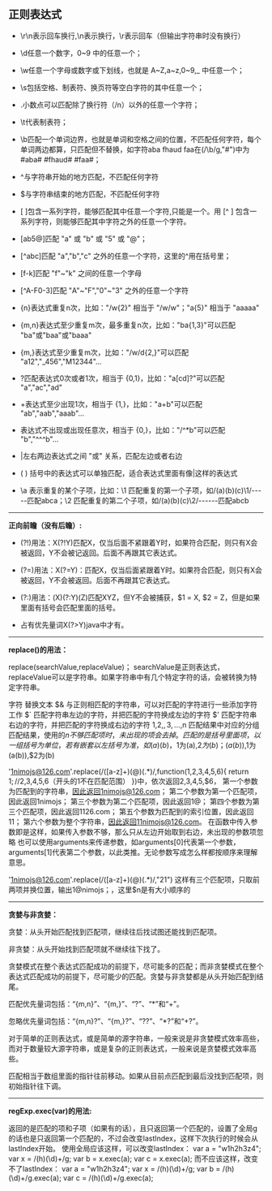 ##	正则表达式

*	\r\n表示回车换行,\n表示换行，\r表示回车（但输出字符串时没有换行）

*	\d任意一个数字，0~9 中的任意一个；

*	\w任意一个字母或数字或下划线，也就是 A~Z,a~z,0~9,_ 中任意一个；

*	\s包括空格、制表符、换页符等空白字符的其中任意一个；

*	.小数点可以匹配除了换行符（/n）以外的任意一个字符；

*	\t代表制表符；

*	\b匹配一个单词边界，也就是单词和空格之间的位置，不匹配任何字符，每个单词两边都算，只匹配但不替换，如字符aba fhaud faa在(/\b/g,"#")中为#aba# #fhaud# #faa#；

*	^与字符串开始的地方匹配，不匹配任何字符

*	$与字符串结束的地方匹配，不匹配任何字符

*	[ ]包含一系列字符，能够匹配其中任意一个字符,只能是一个。用 [^ ] 包含一系列字符，则能够匹配其中字符之外的任意一个字符。

*	[ab5@]匹配 "a" 或 "b" 或 "5" 或 "@"；

*	[^abc]匹配 "a","b","c" 之外的任意一个字符，这里的^用在括号里；

*	[f-k]匹配 "f"~"k" 之间的任意一个字母

*	[^A-F0-3]匹配 "A"~"F","0"~"3" 之外的任意一个字符　　

*	{n}表达式重复n次，比如："/w{2}" 相当于 "/w/w"；"a{5}" 相当于 "aaaaa"

*	{m,n}表达式至少重复m次，最多重复n次，比如："ba{1,3}"可以匹配 "ba"或"baa"或"baaa"

*	{m,}表达式至少重复m次，比如："/w/d{2,}"可以匹配 "a12","_456","M12344"...

*	?匹配表达式0次或者1次，相当于 {0,1}，比如："a[cd]?"可以匹配 "a","ac","ad"

*	+表达式至少出现1次，相当于 {1,}，比如："a+b"可以匹配 "ab","aab","aaab"...

*	表达式不出现或出现任意次，相当于 {0,}，比如："/^*b"可以匹配 "b","^^^b"...

*	|左右两边表达式之间 "或" 关系，匹配左边或者右边

*	( ) 括号中的表达式可以单独匹配，适合表达式里面有像|这样的表达式

*	\a 表示重复的某个子项，比如：\1 匹配重复的第一个子项，如/(a)(b)(c)\1/-----匹配abca；\2 匹配重复的第二个子项，如/(a)(b)(c)\2/------匹配abcb

---

**正向前瞻（没有后瞻）:**

*	(?!)用法：X(?!Y)匹配X，仅当后面不紧跟着Y时，如果符合匹配，则只有X会被返回，Y不会被记返回。后面不再跟其它表达式。

*	(?=)用法：X(?=Y)：匹配X，仅当后面紧跟着Y时。如果符合匹配，则只有X会被返回，Y不会被返回。后面不再跟其它表达式。

*	(?:)用法：(X)(?:Y)(Z)匹配XYZ，但Y不会被捕获，$1 = X, $2 = Z，但是如果里面有括号会匹配里面的括号。

*	占有优先量词X(?>Y)java中才有。

---

**replace()的用法：**<br>

replace(searchValue,replaceValue)；
searchValue是正则表达式，replaceValue可以是字符串。如果字符串中有几个特定字符的话，会被转换为特定字符串。

字符     替换文本
$&     与正则相匹配的字符串，可以对匹配的字符进行一些添加字符工作
$`     匹配字符串左边的字符，并把匹配的字符换成左边的字符
$'      匹配字符串右边的字符，并把匹配的字符换成右边的字符
$1,$2,$,3,…,$n 匹配结果中对应的分组匹配结果，使用的$n不够匹配项时，未出现的项会去掉。匹配的是括号里面项，以一组括号为单位，若有嵌套以左括号为准，如(a)(b)，$1为(a),$2为(b)；(a(b)),$1为(a(b)),$2为(b)

'1nimojs@126.com'.replace(/([a-z]+)(@)(.*)/,function($1,$2,$3,$4,$5,$6){
  return $1;//$2,$3,$4,$5,$6（开头的1不在匹配范围）
})中，依次返回$2,$3,$4,$5,$6，
第一个参数为匹配到的字符串，因此返回1nimojs@126.com；
第二个参数为第一个匹配项，因此返回1nimojs；
第三个参数为第二个匹配项，因此返回1@；
第四个参数为第三个匹配项，因此返回1126.com；
第五个参数为匹配到的索引位置，因此返回11；
第六个参数为整个字符串，因此返回11nimojs@126.com。
在函数中传入参数即是这样，如果传入参数不够，那么只从左边开始取到右边，未出现的参数项忽略
也可以使用arguments来传递参数，如arguments[0]代表第一个参数，arguments[1]代表第二个参数，以此类推。无论参数写成怎么样都按顺序来理解意思。

'1nimojs@126.com'.replace(/([a-z]+)(@)(.*)/,"$2$1")
这样有三个匹配项，只取前两项并换位置，输出1@nimojs；，这里$n是有大小顺序的


---

**贪婪与非贪婪：**

贪婪：从头开始匹配找到匹配项，继续往后找试图还能找到匹配项。

非贪婪：从头开始找到匹配项就不继续往下找了。

贪婪模式在整个表达式匹配成功的前提下，尽可能多的匹配；而非贪婪模式在整个表达式匹配成功的前提下，尽可能少的匹配。贪婪与非贪婪都是从头开始匹配到结尾。

匹配优先量词包括：“{m,n}”、“{m,}”、“?”、“*”和“+”。

忽略优先量词包括：“{m,n}?”、“{m,}?”、“??”、“*?”和“+?”。

对于简单的正则表达式，或是简单的源字符串，一般来说是非贪婪模式效率高些，而对于数量较大源字符串，或是复杂的正则表达式，一般来说是贪婪模式效率高些。

匹配相当于数组里面的指针往前移动。如果从目前点匹配到最后没找到匹配项，则初始指针往下调。

---

**regExp.exec(var)的用法:**<br>

返回的是匹配的项和子项（如果有的话），且只返回第一个匹配的，设置了全局g的话也是只返回第一个匹配的，不过会改变lastIndex，这样下次执行的时候会从lastIndex开始。
使用全局应该这样，可以改变lastIndex：
var a = "w1h2h3z4";
var x = /(h)(\d)+/g;
var b = x.exec(a);
var c = x.exec(a);
而不应该这样，改变不了lastIndex：
var a = "w1h2h3z4";
var x = /(h)(\d)+/g;
var b = /(h)(\d)+/g.exec(a);
var c = /(h)(\d)+/g.exec(a);